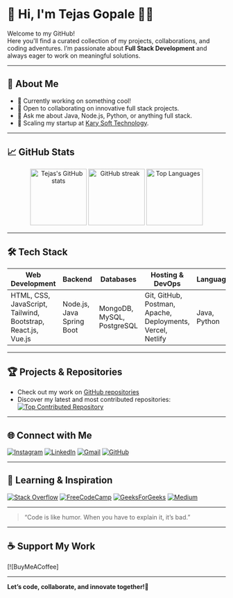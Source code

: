 # 💫 Hi, I'm Tejas Gopale 👋🏻

Welcome to my GitHub!  
Here you'll find a curated collection of my projects, collaborations, and coding adventures. I’m passionate about **Full Stack Development** and always eager to work on meaningful solutions.

---

## 🚀 About Me
- 🔭 Currently working on something cool!
- 👯 Open to collaborating on innovative full stack projects.
- 💬 Ask me about Java, Node.js, Python, or anything full stack.
- 🌱 Scaling my startup at [Kary Soft Technology](https://karyasofttechnology.info/).

---

## 📈 GitHub Stats
<p align="center">
  <img src="https://github-readme-stats.vercel.app/api?username=Tejas-Gopale&show_icons=true&theme=dark" alt="Tejas's GitHub stats" height="130" />
  <img src="https://github-readme-streak-stats.herokuapp.com?user=Tejas-Gopale&theme=dark&hide_border=false" alt="GitHub streak" height="130" />
  <img src="https://github-readme-stats.vercel.app/api/top-langs/?username=Tejas-Gopale&theme=dark&layout=compact&hide_border=false" alt="Top Languages" height="130"/>
</p>

---

## 🛠️ Tech Stack

| Web Development                              | Backend                 | Databases      | Hosting & DevOps             | Languages     | Tools & IDEs                          |
|-----------------------------------------------|-------------------------|----------------|------------------------------|--------------|----------------------------------------|
| HTML, CSS, JavaScript, Tailwind, Bootstrap, React.js, Vue.js | Node.js, Java Spring Boot | MongoDB, MySQL, PostgreSQL | Git, GitHub, Postman, Apache, Deployments, Vercel, Netlify | Java, Python  | VS Code, Sublime, Jupyter, Android Studio   |

---

## 🏆 Projects & Repositories

- Check out my work on [GitHub repositories](https://github.com/Tejas-Gopale?tab=repositories)  
- Discover my latest and most contributed repositories:
  <a href="https://github.com/Tejas-Gopale/your-repo-name" target="_blank">
      <img src="https://github-contributor-stats.vercel.app/api?username=Tejas-Gopale&limit=5&theme=dark&combine_all_yearly_contributions=true" alt="Top Contributed Repository">
  </a>

---

## 🌐 Connect with Me

[![Instagram](https://img.shields.io/badge/Instagram-E4405F?logo=instagram&logoColor=white)](https://www.instagram.com/its_tejasgopale_0001)
[![LinkedIn](https://img.shields.io/badge/LinkedIn-0077B5?logo=linkedin&logoColor=white)](https://www.linkedin.com/in/tejas-gopale-java-developer2801)
[![Gmail](https://img.shields.io/badge/Gmail-D14836?logo=gmail&logoColor=white)](mailto:tejasgopale111@gmail.com)
[![GitHub](https://img.shields.io/badge/GitHub-100000?logo=github&logoColor=white)](https://github.com/Tejas-Gopale)

---

## 🌟 Learning & Inspiration

[![Stack Overflow](https://img.shields.io/badge/Stackoverflow-FE7A16?logo=stack-overflow&logoColor=white)](https://stackoverflow.com/)
[![FreeCodeCamp](https://img.shields.io/badge/Freecodecamp-123?logo=freecodecamp&logoColor=green)](https://www.freecodecamp.org/)
[![GeeksForGeeks](https://img.shields.io/badge/GeeksforGeeks-35914c?logo=geeksforgeeks&logoColor=white)](https://www.geeksforgeeks.org/)
[![Medium](https://img.shields.io/badge/Medium-12100E?logo=medium&logoColor=white)](https://medium.com/)

---

> “Code is like humor. When you have to explain it, it’s bad.”

---

## ☕ Support My Work

[![BuyMeACoffee]<script type="text/javascript" src="https://cdnjs.buymeacoffee.com/1.0.0/button.prod.min.js" data-name="bmc-button" data-slug="TejasGopale" data-color="#FFDD00" data-emoji=""  data-font="Cookie" data-text="Buy me a coffee" data-outline-color="#000000" data-font-color="#000000" data-coffee-color="#ffffff" ></script>

---

**Let’s code, collaborate, and innovate together!🌟**
